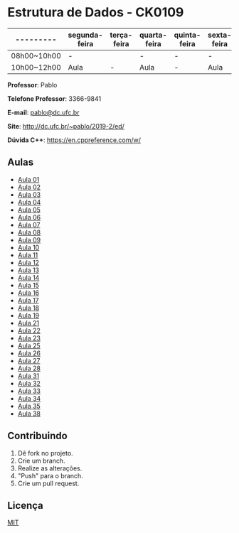 # Estrutura de Dados - CK0109

| --------- | segunda-feira | terça-feira | quarta-feira | quinta-feira | sexta-feira |
| --------- | ------------- | ----------- | ------------ | ------------ | ----------- |
| 08h00~10h00 | -           |             | -            | -            | -           |
| 10h00~12h00 | Aula        | -           | Aula         | -            | Aula        |

**Professor**: Pablo

**Telefone Professor**: 3366-9841

**E-mail**: pablo@dc.ufc.br

**Site**: http://dc.ufc.br/~pablo/2019-2/ed/

**Dúvida C++**: https://en.cppreference.com/w/

## Aulas

- [Aula 01](./class-content/aula01.md)
- [Aula 02](./class-content/aula02.md)
- [Aula 03](./class-content/aula03.md)
- [Aula 04](./class-content/aula04.md)
- [Aula 05](./class-content/aula05.md)
- [Aula 06](./class-content/aula06.md)
- [Aula 07](./class-content/aula07.md)
- [Aula 08](./class-content/aula08.md)
- [Aula 09](./class-content/aula09.md)
- [Aula 10](./class-content/aula10.md)
- [Aula 11](./class-content/aula11.md)
- [Aula 12](./class-content/aula12.md)
- [Aula 13](./class-content/aula13.md)
- [Aula 14](./class-content/aula14.md)
- [Aula 15](./class-content/aula15.md)
- [Aula 16](./class-content/aula16.md)
- [Aula 17](./class-content/aula17.md)
- [Aula 18](./class-content/aula18.md)
- [Aula 19](./class-content/aula19.md)
- [Aula 21](./class-content/aula21.md)
- [Aula 22](./class-content/aula22.md)
- [Aula 23](./class-content/aula23.md)
- [Aula 25](./class-content/aula25.md)
- [Aula 26](./class-content/aula26.md)
- [Aula 27](./class-content/aula27.md)
- [Aula 28](./class-content/aula28.md)
- [Aula 31](./class-content/aula31.md)
- [Aula 32](./class-content/aula32.md)
- [Aula 33](./class-content/aula33.md)
- [Aula 34](./class-content/aula34.md)
- [Aula 35](./class-content/aula35.md)
- [Aula 38](./class-content/aula38.md)

## Contribuindo

1. Dê fork no projeto.
2. Crie um branch.
3. Realize as alterações.
4. "Push" para o branch.
5. Crie um pull request.

## Licença

[MIT](./LICENSE)